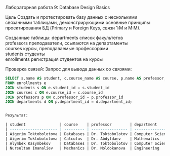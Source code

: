 Лабораторная работа 9: Database Design Basics

Цель
Создать и протестировать базу данных с несколькими связанными таблицами, демонстрирующими основные принципы проектирования БД (Primary и Foreign Keys, связи 1:М и М:М).

Созданные таблицы:
departments список факультетов  
professors преподаватели, ссылаются на департаменты  
courses курсы, преподаваемые профессорами  
students студенты  
enrollments регистрация студентов на курсы  

Проверка связей:
Запрос для вывода данных со связями:
```sql
SELECT s.name AS student, c.course_name AS course, p.name AS professor, d.name AS department
FROM enrollments e
JOIN students s ON e.student_id = s.student_id
JOIN courses c ON e.course_id = c.course_id
JOIN professors p ON c.professor_id = p.professor_id
JOIN departments d ON p.department_id = d.department_id;


Результат:

| student               | course    | professor        | department       |
| --------------------- | --------- | ---------------- | ---------------- |
| Aigerim Toktobolotova | Databases | Dr. Toktobolotov | Computer Science |
| Aigerim Toktobolotova | Calculus  | Dr. Abdyldaev    | Mathematics      |
| Alymbek Kasymbekov    | Databases | Dr. Toktobolotov | Computer Science |
| Nursultan Imanaliev   | Mechanics | Dr. Moldokanova  | Engineering      |


